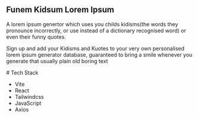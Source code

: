 ## Funem Kidsum Lorem Ipsum
A lorem ipsum genertor which uses you childs kidisms(the words they pronounce incorrectly, or use instead of a dictionary recognised word) or even their funny quotes.

Sign up and add your Kidisms and Kuotes to your very own personalised lorem ipsum generator database, guaranteed to bring a smile whenever you generate that usually plain old boring text

# Tech Stack

- Vite
- React
- Tailwindcss
- JavaScript
- Axios
